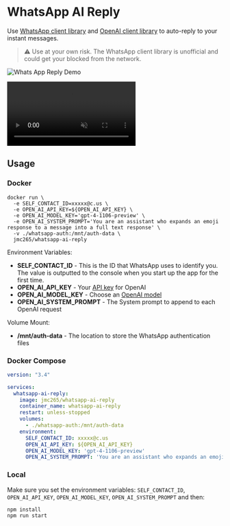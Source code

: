 # WhatsApp AI Reply

Use [WhatsApp client library](https://wwebjs.dev/) and [OpenAI client library](https://github.com/openai/openai-node) to auto-reply to your instant messages.

>⚠️ Use at your own risk. The WhatsApp client library is unofficial and could get your blocked from the network.

![Whats App Reply Demo](https://github.com/jmc265/whatsapp-ai-reply/assets/20837111/0b7432ba-0909-44e4-a398-4fa5887449da)

<video autoplay="true" muted="true">
  <source src="https://jeeb.uk/assets/whats-app-ai-reply/WhatsAppAIReply.mp4" type="video/mp4">
</video>

## Usage

### Docker

```shell
docker run \
  -e SELF_CONTACT_ID=xxxxx@c.us \
  -e OPEN_AI_API_KEY=${OPEN_AI_API_KEY} \
  -e OPEN_AI_MODEL_KEY='gpt-4-1106-preview' \
  -e OPEN_AI_SYSTEM_PROMPT='You are an assistant who expands an emoji response to a message into a full text response' \
  -v ./whatsapp-auth:/mnt/auth-data \
  jmc265/whatsapp-ai-reply
```

Environment Variables:
- **SELF_CONTACT_ID** - This is the ID that WhatsApp uses to identify you. The value is outputted to the console when you start up the app for the first time.
- **OPEN_AI_API_KEY** - Your [API key](https://platform.openai.com/api-keys) for OpenAI 
- **OPEN_AI_MODEL_KEY** - Choose an [OpenAI model](https://platform.openai.com/docs/models)
- **OPEN_AI_SYSTEM_PROMPT** - The System prompt to append to each OpenAI request

Volume Mount:
- **/mnt/auth-data** - The location to store the WhatsApp authentication files

### Docker Compose

```yaml
version: "3.4"

services:
  whatsapp-ai-reply:
    image: jmc265/whatsapp-ai-reply
    container_name: whatsapp-ai-reply
    restart: unless-stopped
    volumes:
      - ./whatsapp-auth:/mnt/auth-data
    environment:
      SELF_CONTACT_ID: xxxxx@c.us
      OPEN_AI_API_KEY: ${OPEN_AI_API_KEY}
      OPEN_AI_MODEL_KEY: 'gpt-4-1106-preview'
      OPEN_AI_SYSTEM_PROMPT: 'You are an assistant who expands an emoji response to a message into a full text response'
```

### Local

Make sure you set the environment variables: `SELF_CONTACT_ID`, `OPEN_AI_API_KEY`, `OPEN_AI_MODEL_KEY`, `OPEN_AI_SYSTEM_PROMPT` and then:

```shell
npm install
npm run start
```
